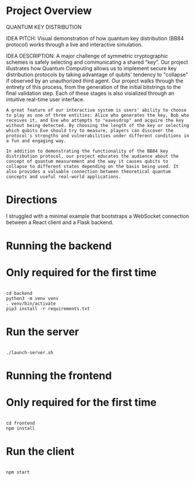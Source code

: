# Project Overview
QUANTUM KEY DISTRIBUTION

IDEA PITCH:
Visual demonstration of how quantum key distribution (BB84 protocol) works through a live and interactive simulation.

IDEA DESCRIPTION:
	A major challenge of symmetric cryptographic schemes is safely selecting and communicating a shared "key". Our project illustrates how Quantum Computing allows us to implement secure key distribution protocols by taking advantage of qubits' tendency to "collapse" if observed by an unauthorized third agent. Our project walks through the entirety of this process, from the generation of the initial bitstrings to the final validation step. Each of these stages is also visialized through an intuitive real-time user interface.
	
	A great feature of our interactive system is users' ability to choose to play as one of three entities: Alice who generates the key, Bob who receives it, and Eve who attempts to "eavesdrop" and acquire the key without being detected. By choosing the length of the key or selecting which qubits Eve should try to measure, players can discover the protocol's strengths and vulnerabilities under different conditions in a fun and engaging way.

	In addition to demonstrating the functionality of the BB84 key distribution protocol, our project educates the audience about the concept of quantum measurement and the way it causes qubits to collapse to different states depending on the basis being used. It also provides a valuable connection between theoretical quantum concepts and useful real-world applications.

# Directions

I struggled with a minimal example that bootstraps a WebSocket connection
between a React client and a Flask backend.

# Running the backend

# Only required for the first time

<pre><code>
cd backend
python3 -m venv venv
. venv/bin/activate
pip3 install -r requirements.txt
</code></pre>

# Run the server

<pre><code>
./launch-server.sh
</code></pre>

# Running the frontend

# Only required for the first time

<pre><code>
cd frontend
npm install
</code></pre>

# Run the client

<pre><code>
npm start
</code></pre>
